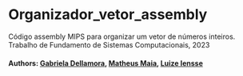 # Organizador_vetor_assembly
Código assembly MIPS para organizar um vetor de números inteiros. Trabalho de Fundamento de Sistemas Computacionais, 2023
#### Authors: [Gabriela Dellamora](https://github.com/MarnieGrenat), [Matheus Maia](https://github.com/mathemaia), [Luize Iensse](https://github.com/Lienss) 
